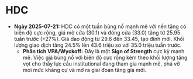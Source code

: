 # HDC

- **Ngày 2025-07-21:** HDC có một tuần bùng nổ mạnh mẽ với nến tăng có biên độ cực rộng, giá mở cửa (30.1) và đóng cửa (33.0) tăng từ 25.95 tuần trước (+27%). Giá dao động từ 29.6 đến 33.45, tạo đỉnh mới. Khối lượng giao dịch tăng 24.5% lên 43.6 triệu so với 35.0 triệu tuần trước.
    - **Phân tích VPA/Wyckoff:** Đây là một **Sign of Strength** cực kỳ mạnh mẽ. Việc giá bùng nổ với biên độ cực rộng kèm theo khối lượng tăng vọt cho thấy lực cầu institutional đang tham gia mạnh mẽ, phá vỡ mọi mức kháng cự và mở ra giai đoạn tăng giá mới.

